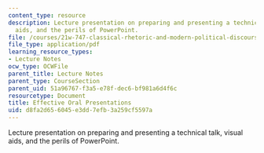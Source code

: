 ```yaml
---
content_type: resource
description: Lecture presentation on preparing and presenting a technical talk, visual
  aids, and the perils of PowerPoint.
file: /courses/21w-747-classical-rhetoric-and-modern-political-discourse-fall-2009/d8fa2d656045e3dd7efb3a259cf5597a_MIT21W_747_01F09_lec09.pdf
file_type: application/pdf
learning_resource_types:
- Lecture Notes
ocw_type: OCWFile
parent_title: Lecture Notes
parent_type: CourseSection
parent_uid: 51a96767-f3a5-e78f-dec6-bf981a6d4f6c
resourcetype: Document
title: Effective Oral Presentations
uid: d8fa2d65-6045-e3dd-7efb-3a259cf5597a
---
```

Lecture presentation on preparing and presenting a technical talk, visual aids, and the perils of PowerPoint.

